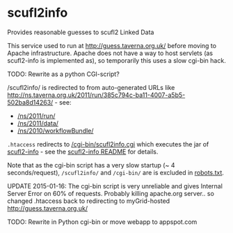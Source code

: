 scufl2info
==========

Provides reasonable guesses to scufl2 Linked Data

This service used to run at http://guess.taverna.org.uk/ before moving to Apache infrastructure.
Apache does not have a way to host servlets (as scufl2-info is implemented as), so temporarily
this uses a slow cgi-bin hack.

TODO: Rewrite as a python CGI-script?


/scufl2info/ is redirected to from auto-generated URLs like http://ns.taverna.org.uk/2011/run/385c794c-ba11-4007-a5b5-502ba8d14263/ - see:
  
  * [/ns/2011/run/](../ns/2011/run/)
  * [/ns/2011/data/](../ns/2011/run/)
  * [/ns/2010/workflowBundle/](../ns/2010/workflowBundle/)


`.htaccess` redirects to [/cgi-bin/scufl2info.cgi](../../cgi-bin/scufl2info.cgi)
which executes the jar of [scufl2-info](../../scripts/scufl2-info/) - see the
[scufl2-info README](../../scripts/scufl2-info/README.d) for details.


Note that as the cgi-bin script has a very slow startup (~ 4 seconds/request), 
`/scufl2info/` and `/cgi-bin/` are is excluded in [robots.txt](../robots.txt).



UPDATE 2015-01-16: The cgi-bin script is very unreliable and gives Internal Server Error on 60% of requests. Probably killing apache.org server.. so changed .htaccess back to redirecting to myGrid-hosted http://guess.taverna.org.uk/

TODO: Rewrite in Python cgi-bin or move webapp to appspot.com
